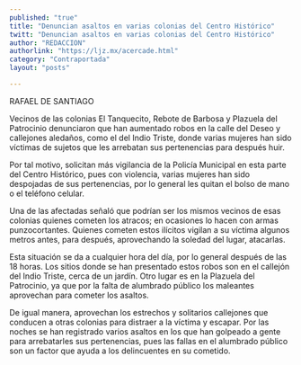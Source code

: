 ```yaml
---
published: "true"
title: "Denuncian asaltos en varias colonias del Centro Histórico"
twitt: "Denuncian asaltos en varias colonias del Centro Histórico"
author: "REDACCION"
authorlink: "https://ljz.mx/acercade.html"
category: "Contraportada"
layout: "posts"

---
```



  RAFAEL DE SANTIAGO



  Vecinos de las colonias El Tanquecito, Rebote de Barbosa y Plazuela del Patrocinio denunciaron que han aumentado robos en la calle del Deseo y callejones aledaños, como el del Indio Triste, donde varias mujeres han sido víctimas de sujetos que les arrebatan sus pertenencias para después huir.



  Por tal motivo, solicitan más vigilancia de la Policía Municipal en esta parte del Centro Histórico, pues con violencia, varias mujeres han sido despojadas de sus pertenencias, por lo general les quitan el bolso de mano o el teléfono celular.



  Una de las afectadas señaló que podrían ser los mismos vecinos de esas colonias quienes cometen los atracos; en ocasiones lo hacen con armas punzocortantes. Quienes cometen estos ilícitos vigilan a su víctima algunos metros antes, para después, aprovechando la soledad del lugar, atacarlas.



  Esta situación se da a cualquier hora del día, por lo general después de las 18 horas. Los sitios donde se han presentado estos robos son en el callejón del Indio Triste, cerca de un jardín. Otro lugar es en la Plazuela del Patrocinio, ya que por la falta de alumbrado público los maleantes aprovechan para cometer los asaltos.



  De igual manera, aprovechan los estrechos y solitarios callejones que conducen a otras colonias para distraer a la víctima y escapar. Por las noches se han registrado varios asaltos en los que han golpeado a gente para arrebatarles sus pertenencias, pues las fallas en el alumbrado público son un factor que ayuda a los delincuentes en su cometido.



   

